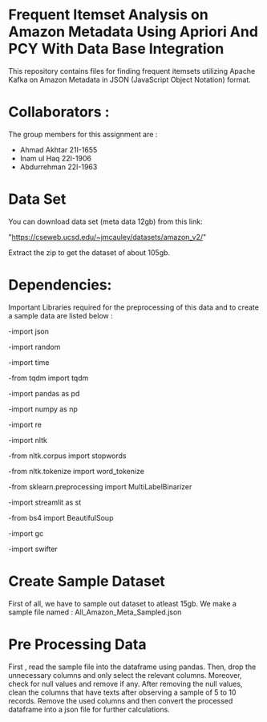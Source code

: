 # Frequent Itemset Analysis on Amazon Metadata Using Apriori And PCY With Data Base Integration
This repository contains files for finding frequent itemsets utilizing Apache Kafka on Amazon Metadata in JSON (JavaScript Object Notation) format. 

# Collaborators :
The group members for this assignment are :
- Ahmad Akhtar 21I-1655
- Inam ul Haq 22I-1906
- Abdurrehman 22I-1963

# Data Set 
You can download data set (meta data 12gb) from this link:

"https://cseweb.ucsd.edu/~jmcauley/datasets/amazon_v2/"

Extract the zip to get the dataset of about 105gb.

# Dependencies: 
Important Libraries required for the preprocessing of this data and to create a sample data are listed below :


-import json

-import random

-import time

-from tqdm import tqdm

-import pandas as pd

-import numpy as np

-import re

-import nltk

-from nltk.corpus import stopwords

-from nltk.tokenize import word_tokenize

-from sklearn.preprocessing import MultiLabelBinarizer

-import streamlit as st

-from bs4 import BeautifulSoup

-import gc

-import swifter


# Create Sample Dataset
First of all, we have to sample out dataset to atleast 15gb. We make a sample file named : All_Amazon_Meta_Sampled.json

# Pre Processing Data 
First , read the sample file into the dataframe using pandas. Then, drop the unnecessary columns and only select the relevant columns. Moreover, check for null values and remove if any. After removing the null values, clean the columns that have texts after observing a sample of 5 to 10 records. Remove the used columns and then convert the processed dataframe into a json file for further calculations.




